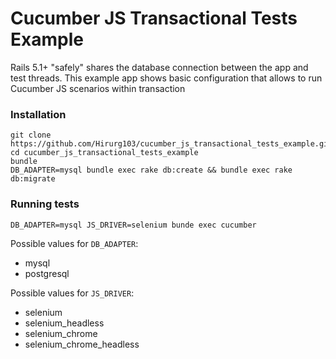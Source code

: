 # Cucumber JS Transactional Tests Example

Rails 5.1+ "safely" shares the database connection between the app and test threads.
This example app shows basic configuration that allows to run Cucumber JS scenarios within transaction

### Installation

```
git clone https://github.com/Hirurg103/cucumber_js_transactional_tests_example.git
cd cucumber_js_transactional_tests_example
bundle
DB_ADAPTER=mysql bundle exec rake db:create && bundle exec rake db:migrate
```

### Running tests

```
DB_ADAPTER=mysql JS_DRIVER=selenium bunde exec cucumber
```

Possible values for `DB_ADAPTER`:
* mysql
* postgresql

Possible values for `JS_DRIVER`:
* selenium
* selenium_headless
* selenium_chrome
* selenium_chrome_headless
